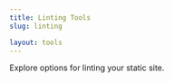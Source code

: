 ```yaml
---
title: Linting Tools
slug: linting

layout: tools
---
```


Explore options for linting your static site.
